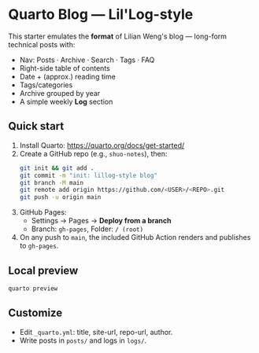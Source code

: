 # Quarto Blog — Lil'Log-style

This starter emulates the **format** of Lilian Weng's blog — long-form technical posts with:
- Nav: Posts · Archive · Search · Tags · FAQ
- Right-side table of contents
- Date + (approx.) reading time
- Tags/categories
- Archive grouped by year
- A simple weekly **Log** section

## Quick start
1. Install Quarto: https://quarto.org/docs/get-started/
2. Create a GitHub repo (e.g., `shuo-notes`), then:
   ```bash
   git init && git add .
   git commit -m "init: lillog-style blog"
   git branch -M main
   git remote add origin https://github.com/<USER>/<REPO>.git
   git push -u origin main
   ```
3. GitHub Pages:
   - Settings → Pages → **Deploy from a branch**
   - Branch: `gh-pages`, Folder: `/ (root)`
4. On any push to `main`, the included GitHub Action renders and publishes to `gh-pages`.

## Local preview
```bash
quarto preview
```

## Customize
- Edit `_quarto.yml`: title, site-url, repo-url, author.
- Write posts in `posts/` and logs in `logs/`.
